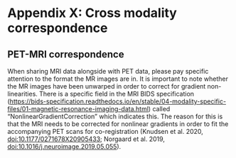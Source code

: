 # Appendix X: Cross modality correspondence

## PET-MRI correspondence

When sharing MRI data alongside with PET data, please pay specific attention to the format the MR images are in. It is important to note whether the MR images have been unwarped in order to correct for gradient non-linearities. There is a specific field in the MRI BIDS specification (https://bids-specification.readthedocs.io/en/stable/04-modality-specific-files/01-magnetic-resonance-imaging-data.html) called “NonlinearGradientCorrection” which indicates this. The reason for this is that the MRI needs to be corrected for nonlinear gradients
in order to fit the accompanying PET scans for co-registration (Knudsen et al. 2020, [doi:10.1177/0271678X20905433](https://doi.org/10.1177/0271678X20905433); Norgaard et al. 2019, [doi:10.1016/j.neuroimage.2019.05.055](https://doi.org/10.1016/j.neuroimage.2019.05.055)).